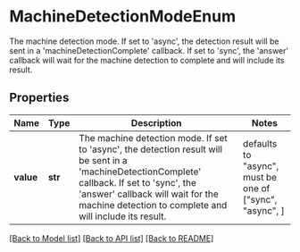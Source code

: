 # MachineDetectionModeEnum

The machine detection mode. If set to 'async', the detection result will be sent in a 'machineDetectionComplete' callback. If set to 'sync', the 'answer' callback will wait for the machine detection to complete and will include its result.

## Properties
Name | Type | Description | Notes
------------ | ------------- | ------------- | -------------
**value** | **str** | The machine detection mode. If set to &#39;async&#39;, the detection result will be sent in a &#39;machineDetectionComplete&#39; callback. If set to &#39;sync&#39;, the &#39;answer&#39; callback will wait for the machine detection to complete and will include its result. | defaults to "async",  must be one of ["sync", "async", ]

[[Back to Model list]](../README.md#documentation-for-models) [[Back to API list]](../README.md#documentation-for-api-endpoints) [[Back to README]](../README.md)


